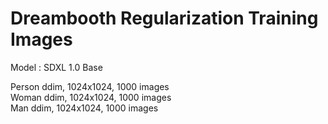 # Dreambooth Regularization Training Images 

Model : SDXL 1.0 Base

Person ddim, 1024x1024, 1000 images <br />
Woman ddim, 1024x1024, 1000 images <br />
Man ddim, 1024x1024, 1000 images
